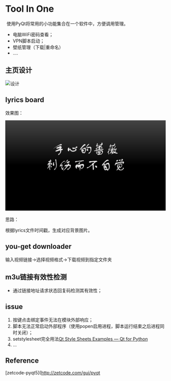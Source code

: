 # Tool In One

​	使用PyQt将常用的小功能集合在一个软件中，方便调用管理。

- 电脑WiFi密码查看；
- VPN脚本启动；
- 壁纸管理（下载|重命名）
- ....

## 主页设计



![设计](Pics/设计-ver2.png)



## lyrics board

效果图：

![lyricboard](Pics/lyricboard.png)



思路：

根据lyrics文件时间戳，生成对应背景图片。



## you-get downloader

输入视频链接→选择视频格式→下载视频到指定文件夹



## m3u链接有效性检测

- 通过链接地址请求状态回复码检测其有效性；



## issue

1. 按键点击绑定事件无法在模块外部响应；
2. 脚本无法正常启动外部程序（使用popen启用进程，脚本运行结束之后进程同时关闭）；
3. setstylesheet完全用法[Qt Style Sheets Examples — Qt for Python](https://doc.qt.io/qtforpython/overviews/stylesheet-examples.html)
4. ...



## Reference

[zetcode-pyqt5](http://zetcode.com/gui/pyqt